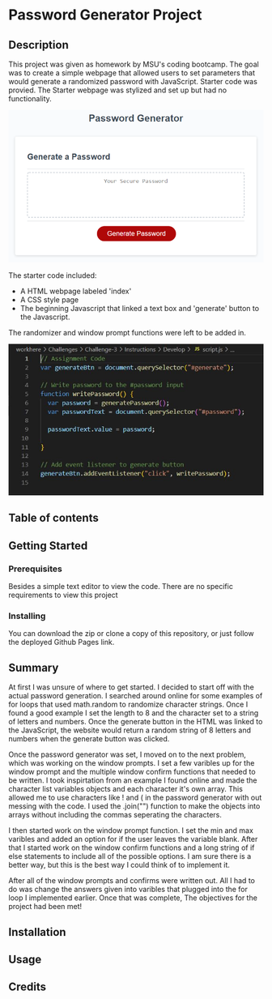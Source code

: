 # Password Generator Project

## Description

This project was given as homework by MSU's coding bootcamp. The goal was to create a simple webpage that allowed users to set parameters that would generate a randomized password with JavaScript. Starter code was provied. The Starter webpage was stylized and set up but had no functionality.

![Webpage Screenshot](./Instructions/Assets/03-javascript-homework-demo.png)

The starter code included:
- A HTML webpage labeled 'index'
- A CSS style page
- The beginning Javascript that linked a text box and 'generate' button to the Javascript.

The randomizer and window prompt functions were left to be added in.

![Starter JavaScript](./Assests/Images/JS-Starter-code.JPG)

## Table of contents

## Getting Started

### Prerequisites 

Besides a simple text editor to view the code. There are no specific requirements to view this project

### Installing

You can download the zip or clone a copy of this repository, or just follow the deployed Github Pages link.

## Summary

At first I was unsure of where to get started. I decided to start off with the actual password generation. I searched around online for some examples of for loops that used math.random to randomize character strings. Once I found a good example I set the length to 8 and the character set to a string of letters and numbers. Once the generate button in the HTML was linked to the JavaScript, the website would return a random string of 8 letters and numbers when the generate button was clicked. 

Once the password generator was set, I moved on to the next problem, which was working on the window prompts. I set a few varibles up for the window prompt and the multiple window confirm functions that needed to be written. I took inspirtation from an example I found online and made the character list variables objects and each character it's own array. This allowed me to use characters like ! and ( in the password generator with out messing with the code. I used the .join("") function to make the objects into arrays without including the commas seperating the characters.

I then started work on the window prompt function. I set the min and max varibles and added an option for if the user leaves the variable blank. After that I started work on the window confirm functions and a long string of if else statements to include all of the possible options. I am sure there is a better way, but this is the best way I could think of to implement it.

After all of the window prompts and confirms were written out. All I had to do was change the answers given into varibles that plugged into the for loop I implemented earlier. Once that was complete, The objectives for the project had been met!




## Installation

## Usage

## Credits

